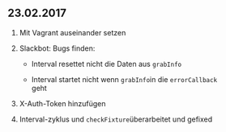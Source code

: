 ## 23.02.2017

1. Mit Vagrant auseinander setzen

2. Slackbot: Bugs finden:

   * Interval resettet nicht die Daten aus `grabInfo`

   * Interval startet nicht wenn `grabInfo`in die `errorCallback`  
    geht

3. X-Auth-Token hinzufügen

4. Interval-zyklus und `checkFixture`überarbeitet und gefixed
